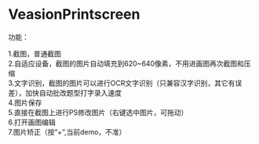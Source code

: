 # VeasionPrintscreen

功能：<br>

1.截图，普通截图 <br>
2.自适应设备，截图的图片自动填充到620~640像素，不用进画图再次截图和压缩 <br>
3.文字识别，截图的图片可以进行OCR文字识别（只兼容汉字识别，其它有误差），加快自动批改题型打字录入速度 <br>
4.图片保存 <br>
5.直接在截图上进行PS修改图片（右键选中图片，可拖动） <br>
6.打开画图编辑 <br>
7.图片矫正（按“+”,当前demo，不准） <br>
